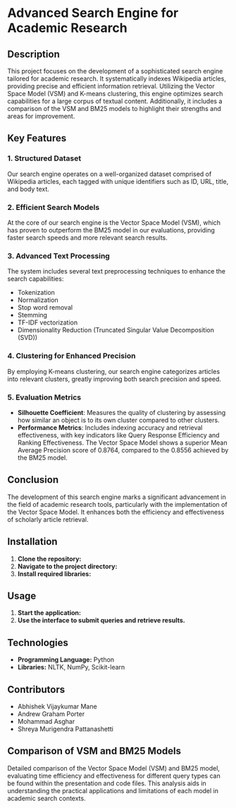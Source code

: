 # Advanced Search Engine for Academic Research

## Description
This project focuses on the development of a sophisticated search engine tailored for academic research. It systematically indexes Wikipedia articles, providing precise and efficient information retrieval. Utilizing the Vector Space Model (VSM) and K-means clustering, this engine optimizes search capabilities for a large corpus of textual content. Additionally, it includes a comparison of the VSM and BM25 models to highlight their strengths and areas for improvement.

## Key Features

### 1. Structured Dataset
Our search engine operates on a well-organized dataset comprised of Wikipedia articles, each tagged with unique identifiers such as ID, URL, title, and body text.

### 2. Efficient Search Models
At the core of our search engine is the Vector Space Model (VSM), which has proven to outperform the BM25 model in our evaluations, providing faster search speeds and more relevant search results.

### 3. Advanced Text Processing
The system includes several text preprocessing techniques to enhance the search capabilities:
   - Tokenization
   - Normalization
   - Stop word removal
   - Stemming
   - TF-IDF vectorization
   - Dimensionality Reduction (Truncated Singular Value Decomposition (SVD))

### 4. Clustering for Enhanced Precision
By employing K-means clustering, our search engine categorizes articles into relevant clusters, greatly improving both search precision and speed.

### 5. Evaluation Metrics
- **Silhouette Coefficient**: Measures the quality of clustering by assessing how similar an object is to its own cluster compared to other clusters.
- **Performance Metrics**: Includes indexing accuracy and retrieval effectiveness, with key indicators like Query Response Efficiency and Ranking Effectiveness. The Vector Space Model shows a superior Mean Average Precision score of 0.8764, compared to the 0.8556 achieved by the BM25 model.

## Conclusion
The development of this search engine marks a significant advancement in the field of academic research tools, particularly with the implementation of the Vector Space Model. It enhances both the efficiency and effectiveness of scholarly article retrieval.

## Installation
1. **Clone the repository:**
2. **Navigate to the project directory:**
3. **Install required libraries:**

## Usage
1. **Start the application:**
2. **Use the interface to submit queries and retrieve results.**

## Technologies
- **Programming Language:** Python
- **Libraries:** NLTK, NumPy, Scikit-learn

## Contributors
- Abhishek Vijaykumar Mane
- Andrew Graham Porter
- Mohammad Asghar
- Shreya Murigendra Pattanashetti

## Comparison of VSM and BM25 Models
Detailed comparison of the Vector Space Model (VSM) and BM25 model, evaluating time efficiency and effectiveness for different query types can be found within the presentation and code files. This analysis aids in understanding the practical applications and limitations of each model in academic search contexts.

